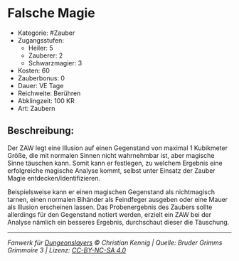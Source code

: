 # Falsche Magie

- Kategorie: #Zauber
- Zugangsstufen:
  - Heiler: 5
  - Zauberer: 2
  - Schwarzmagier: 3
- Kosten: 60
- Zauberbonus: 0
- Dauer: VE Tage
- Reichweite: Berühren
- Abklingzeit: 100 KR
- Art: Zaubern

## Beschreibung:

Der ZAW legt eine Illusion auf einen Gegenstand von maximal 1 Kubikmeter Größe, die mit normalen Sinnen nicht wahrnehmbar ist, aber magische Sinne täuschen kann. Somit kann er festlegen, zu welchem Ergebnis eine erfolgreiche magische Analyse kommt, selbst unter Einsatz der Zauber Magie entdecken/identifizieren.

Beispielsweise kann er einen magischen Gegenstand als nichtmagisch tarnen, einen normalen Bihänder als Feindfeger ausgeben oder eine Mauer als Illusion erscheinen lassen. Das Probenergebnis des Zaubers sollte allerdings für den Gegenstand notiert werden, erzielt ein ZAW bei der Analyse nämlich ein besseres Ergebnis, durchschaut dieser die Täuschung.

---

_Fanwerk für [Dungeonslayers](https://www.dungeonslayers.net/) © Christian Kennig | Quelle: Bruder Grimms Grimmoire 3 | Lizenz: [CC-BY-NC-SA 4.0](https://creativecommons.org/licenses/by-nc-sa/4.0/deed.de)_
